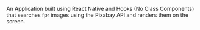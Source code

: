 An Application built using React Native and Hooks (No Class Components) that searches fpr images using the Pixabay API and renders them on the screen.